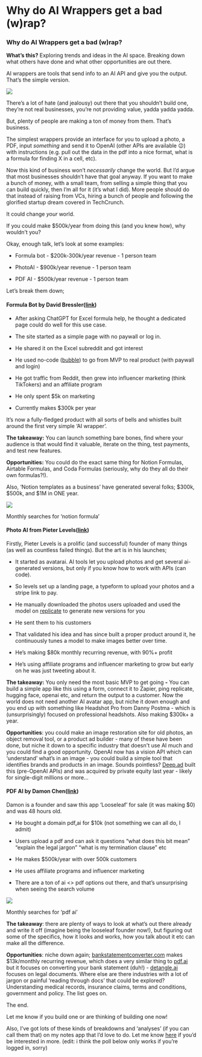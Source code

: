 # Why do AI Wrappers get a bad (w)rap?
### Why do AI Wrappers get a bad (w)rap?

**What’s this?** Exploring trends and ideas in the AI space. Breaking down what others have done and what other opportunities are out there.

AI wrappers are tools that send info to an AI API and give you the output. That’s the simple version.

![](https://media.beehiiv.com/cdn-cgi/image/fit=scale-down,format=auto,onerror=redirect,quality=80/uploads/asset/file/5ecf8bbf-ebb4-41c1-90de-f0c8140a2259/Screenshot_2023-11-29_at_13.14.06.png?t=1701263668)

There’s a lot of hate (and jealousy) out there that you shouldn’t build one, they’re not real businesses, you’re not providing value, yadda yadda yadda. 

But, plenty of people are making a ton of money from them. That’s business.

The simplest wrappers provide an interface for you to upload a photo, a PDF, input _something_ and send it to OpenAI (other APIs are available 😉) with instructions (e.g. pull out the data in the pdf into a nice format, what is a formula for finding X in a cell, etc).

Now this kind of business won’t _necessarily_ change the world. But I’d argue that most businesses shouldn’t have that goal anyway. If you want to make a bunch of money, with a small team, from selling a simple thing that you can build quickly, then I’m all for it (it’s what I did). More people should do that instead of raising from VCs, hiring a bunch of people and following the glorified startup dream covered in TechCrunch. 

It could change _your_ world.

If you could make $500k/year from doing this (and you knew how), why wouldn’t you?

Okay, enough talk, let’s look at some examples:

*   Formula bot - $200k-300k/year revenue - 1 person team
    
*   PhotoAI - $900k/year revenue - 1 person team
    
*   PDF AI - $500k/year revenue - 1 person team
    

Let’s break them down;

#### Formula Bot by David Bressler([link](https://flight.beehiiv.net/v2/clicks/eyJhbGciOiJIUzI1NiIsInR5cCI6IkpXVCJ9.eyJ1cmwiOiJodHRwczovL2Zvcm11bGFib3QuY29tLz91dG1fc291cmNlPWJlbnNiaXRlcyZ1dG1fbWVkaXVtPXJlZmVycmFsJnV0bV9jYW1wYWlnbj13aHktZG8tYWktd3JhcHBlcnMtZ2V0LWEtYmFkLXctcmFwIiwicG9zdF9pZCI6ImNkZDE3ZjFhLTBiOTYtNDM0Yy1hN2E3LTA0M2Y4MDczMzlkNSIsInB1YmxpY2F0aW9uX2lkIjoiNDQ3ZjZlNjAtZTM2YS00NjQyLWI2ZjgtNDZiZWIxOTA0NWVjIiwidmlzaXRfdG9rZW4iOiI3YWVlYTMzMS1kNzlkLTRkZmQtOWU3MC0wNDJiZmQzYzBkODUiLCJpYXQiOjE3MDE3MzA2NTAsImlzcyI6Im9yY2hpZCJ9.Ika0hFo1FokOXKKUMCi824Qj73ruWAYSjFUwUXIdDm0))

*   After asking ChatGPT for Excel formula help, he thought a dedicated page could do well for this use case.
    
*   The site started as a simple page with no paywall or log in. 
    
*   He shared it on the Excel subreddit and got interest
    
*   He used no-code ([bubble](https://flight.beehiiv.net/v2/clicks/eyJhbGciOiJIUzI1NiIsInR5cCI6IkpXVCJ9.eyJ1cmwiOiJodHRwczovL2J1YmJsZS5pbz91dG1fc291cmNlPWJlbnNiaXRlcyZ1dG1fbWVkaXVtPXJlZmVycmFsJnV0bV9jYW1wYWlnbj13aHktZG8tYWktd3JhcHBlcnMtZ2V0LWEtYmFkLXctcmFwIiwicG9zdF9pZCI6ImNkZDE3ZjFhLTBiOTYtNDM0Yy1hN2E3LTA0M2Y4MDczMzlkNSIsInB1YmxpY2F0aW9uX2lkIjoiNDQ3ZjZlNjAtZTM2YS00NjQyLWI2ZjgtNDZiZWIxOTA0NWVjIiwidmlzaXRfdG9rZW4iOiI3YWVlYTMzMS1kNzlkLTRkZmQtOWU3MC0wNDJiZmQzYzBkODUiLCJpYXQiOjE3MDE3MzA2NTAsImlzcyI6Im9yY2hpZCJ9.yg-0SdUiAaPLty4d0dO4_FVMNLHbOroxH7YvAIShGpk)) to go from MVP to real product (with paywall and login)
    
*   He got traffic from Reddit, then grew into influencer marketing (think TikTokers) and an affiliate program
    
*   He only spent $5k on marketing
    
*   Currently makes $300k per year
    

It’s now a fully-fledged product with all sorts of bells and whistles built around the first very simple ‘AI wrapper’.

**The takeaway:** You can launch something bare bones, find where your audience is that would find it valuable, iterate on the thing, test payments, and test new features.

**Opportunities:** You could do the exact same thing for Notion Formulas, Airtable Formulas, and Coda Formulas (seriously, why do they all do their own formulas?!).

Also, ‘Notion templates as a business’ have generated several folks; $300k, $500k, and $1M in ONE year.

![](https://media.beehiiv.com/cdn-cgi/image/fit=scale-down,format=auto,onerror=redirect,quality=80/uploads/asset/file/01f96a0b-10ae-4a8d-9aff-f8b63dd19baf/Screenshot_2023-11-29_at_10.25.57.png?t=1701261010)

Monthly searches for ‘notion formula’

#### Photo AI from Pieter Levels([link](https://flight.beehiiv.net/v2/clicks/eyJhbGciOiJIUzI1NiIsInR5cCI6IkpXVCJ9.eyJ1cmwiOiJodHRwczovL3Bob3RvYWkuY29tLz91dG1fc291cmNlPWJlbnNiaXRlcyZ1dG1fbWVkaXVtPXJlZmVycmFsJnV0bV9jYW1wYWlnbj13aHktZG8tYWktd3JhcHBlcnMtZ2V0LWEtYmFkLXctcmFwIiwicG9zdF9pZCI6ImNkZDE3ZjFhLTBiOTYtNDM0Yy1hN2E3LTA0M2Y4MDczMzlkNSIsInB1YmxpY2F0aW9uX2lkIjoiNDQ3ZjZlNjAtZTM2YS00NjQyLWI2ZjgtNDZiZWIxOTA0NWVjIiwidmlzaXRfdG9rZW4iOiI3YWVlYTMzMS1kNzlkLTRkZmQtOWU3MC0wNDJiZmQzYzBkODUiLCJpYXQiOjE3MDE3MzA2NTAsImlzcyI6Im9yY2hpZCJ9.-ofA3L7j0JnU4TWPEaoGWyOxZSmvC7pmwtaN_c6kPOQ))

Firstly, Pieter Levels is a prolific (and successful) founder of many things (as well as countless failed things). But the art is in his launches;

*   It started as avatarai. AI tools let you upload photos and get several ai-generated versions, but only if you know how to work with APIs (can code).
    
*   So levels set up a landing page, a typeform to upload your photos and a stripe link to pay. 
    
*   He manually downloaded the photos users uploaded and used the model on [replicate](https://flight.beehiiv.net/v2/clicks/eyJhbGciOiJIUzI1NiIsInR5cCI6IkpXVCJ9.eyJ1cmwiOiJodHRwczovL3JlcGxpY2F0ZS5jb20vP3V0bV9zb3VyY2U9YmVuc2JpdGVzJnV0bV9tZWRpdW09cmVmZXJyYWwmdXRtX2NhbXBhaWduPXdoeS1kby1haS13cmFwcGVycy1nZXQtYS1iYWQtdy1yYXAiLCJwb3N0X2lkIjoiY2RkMTdmMWEtMGI5Ni00MzRjLWE3YTctMDQzZjgwNzMzOWQ1IiwicHVibGljYXRpb25faWQiOiI0NDdmNmU2MC1lMzZhLTQ2NDItYjZmOC00NmJlYjE5MDQ1ZWMiLCJ2aXNpdF90b2tlbiI6IjdhZWVhMzMxLWQ3OWQtNGRmZC05ZTcwLTA0MmJmZDNjMGQ4NSIsImlhdCI6MTcwMTczMDY1MCwiaXNzIjoib3JjaGlkIn0.Vu4i52cF5XZQxtyVTD_AoTylLz0wpuAFh8SBBwp4QTY) to generate new versions for you
    
*   He sent them to his customers
    
*   That validated his idea and has since built a proper product around it, he continuously tunes a model to make images better over time.
    
*   He’s making $80k monthly recurring revenue, with 90%+ profit
    
*   He’s using affiliate programs and influencer marketing to grow but early on he was just tweeting about it.
    

**The takeaway:** You only need the most basic MVP to get going **\-** You can build a simple app like this using a form, connect it to Zapier, ping replicate, hugging face, openai etc, and return the output to a customer. Now the world does not need another AI avatar app, but niche it down enough and you end up with something like Headshot Pro from Danny Postma - which is (unsurprisingly) focused on professional headshots. Also making $300k+ a year.

**Opportunities**: you could make an image restoration site for old photos, an object removal tool, or a product ad builder - many of these have been done, but niche it down to a specific industry that doesn't use AI much and you could find a good opportunity. OpenAI now has a vision API which can ‘understand’ what’s in an image - you could build a simple tool that identifies brands and products in an image. Sounds pointless? [Deep.ad](https://flight.beehiiv.net/v2/clicks/eyJhbGciOiJIUzI1NiIsInR5cCI6IkpXVCJ9.eyJ1cmwiOiJodHRwOi8vRGVlcC5hZD91dG1fc291cmNlPWJlbnNiaXRlcyZ1dG1fbWVkaXVtPXJlZmVycmFsJnV0bV9jYW1wYWlnbj13aHktZG8tYWktd3JhcHBlcnMtZ2V0LWEtYmFkLXctcmFwIiwicG9zdF9pZCI6ImNkZDE3ZjFhLTBiOTYtNDM0Yy1hN2E3LTA0M2Y4MDczMzlkNSIsInB1YmxpY2F0aW9uX2lkIjoiNDQ3ZjZlNjAtZTM2YS00NjQyLWI2ZjgtNDZiZWIxOTA0NWVjIiwidmlzaXRfdG9rZW4iOiI3YWVlYTMzMS1kNzlkLTRkZmQtOWU3MC0wNDJiZmQzYzBkODUiLCJpYXQiOjE3MDE3MzA2NTAsImlzcyI6Im9yY2hpZCJ9.1xJNPApg9TnhyHvZ4rmqnScxwZm1fYlXvFRuiRM6x_Q) built this (pre-OpenAI APIs) and was acquired by private equity last year - likely for single-digit millions or more…

#### PDF AI by Damon Chen([link](https://flight.beehiiv.net/v2/clicks/eyJhbGciOiJIUzI1NiIsInR5cCI6IkpXVCJ9.eyJ1cmwiOiJodHRwczovL3BkZi5haS8_dXRtX3NvdXJjZT1iZW5zYml0ZXMmdXRtX21lZGl1bT1yZWZlcnJhbCZ1dG1fY2FtcGFpZ249d2h5LWRvLWFpLXdyYXBwZXJzLWdldC1hLWJhZC13LXJhcCIsInBvc3RfaWQiOiJjZGQxN2YxYS0wYjk2LTQzNGMtYTdhNy0wNDNmODA3MzM5ZDUiLCJwdWJsaWNhdGlvbl9pZCI6IjQ0N2Y2ZTYwLWUzNmEtNDY0Mi1iNmY4LTQ2YmViMTkwNDVlYyIsInZpc2l0X3Rva2VuIjoiN2FlZWEzMzEtZDc5ZC00ZGZkLTllNzAtMDQyYmZkM2MwZDg1IiwiaWF0IjoxNzAxNzMwNjUwLCJpc3MiOiJvcmNoaWQifQ.nTPJFSPlbZBHhTnSSwHPTu_vWONq1jW2TtjtlsK6QPc))

Damon is a founder and saw this app ‘Looseleaf’ for sale (it was making $0) and was 48 hours old.

*   He bought a domain pdf[.](https://flight.beehiiv.net/v2/clicks/eyJhbGciOiJIUzI1NiIsInR5cCI6IkpXVCJ9.eyJ1cmwiOiJodHRwOi8vcGRmLmFpP3V0bV9zb3VyY2U9YmVuc2JpdGVzJnV0bV9tZWRpdW09cmVmZXJyYWwmdXRtX2NhbXBhaWduPXdoeS1kby1haS13cmFwcGVycy1nZXQtYS1iYWQtdy1yYXAiLCJwb3N0X2lkIjoiY2RkMTdmMWEtMGI5Ni00MzRjLWE3YTctMDQzZjgwNzMzOWQ1IiwicHVibGljYXRpb25faWQiOiI0NDdmNmU2MC1lMzZhLTQ2NDItYjZmOC00NmJlYjE5MDQ1ZWMiLCJ2aXNpdF90b2tlbiI6IjdhZWVhMzMxLWQ3OWQtNGRmZC05ZTcwLTA0MmJmZDNjMGQ4NSIsImlhdCI6MTcwMTczMDY1MCwiaXNzIjoib3JjaGlkIn0.rJ6HtLGNHP2Vj1W_8saKTvxOtTqkoU77clJbLEzz-OU)ai for $10k (not something we can all do, I admit)
    
*   Users upload a pdf and can ask it questions “what does this bit mean” “explain the legal jargon” “what is my termination clause” etc
    
*   He makes $500k/year with over 500k customers
    
*   He uses affiliate programs and influencer marketing
    
*   There are a ton of ai <> pdf options out there, and that’s unsurprising when seeing the search volume
    

![](https://media.beehiiv.com/cdn-cgi/image/fit=scale-down,format=auto,onerror=redirect,quality=80/uploads/asset/file/8af9f6dc-d7f3-4be1-9398-bd1a59517e0b/Screenshot_2023-11-29_at_10.58.50.png?t=1701261010)

Monthly searches for ‘pdf ai’

**The takeaway**: there are plenty of ways to look at what’s out there already and write it off (imagine being the looseleaf founder now!), but figuring out some of the specifics, how it looks and works, how you talk about it etc can make all the difference.

**Opportunities**: niche down again; [bankstatementconverter.com](https://flight.beehiiv.net/v2/clicks/eyJhbGciOiJIUzI1NiIsInR5cCI6IkpXVCJ9.eyJ1cmwiOiJodHRwOi8vYmFua3N0YXRlbWVudGNvbnZlcnRlci5jb20_dXRtX3NvdXJjZT1iZW5zYml0ZXMmdXRtX21lZGl1bT1yZWZlcnJhbCZ1dG1fY2FtcGFpZ249d2h5LWRvLWFpLXdyYXBwZXJzLWdldC1hLWJhZC13LXJhcCIsInBvc3RfaWQiOiJjZGQxN2YxYS0wYjk2LTQzNGMtYTdhNy0wNDNmODA3MzM5ZDUiLCJwdWJsaWNhdGlvbl9pZCI6IjQ0N2Y2ZTYwLWUzNmEtNDY0Mi1iNmY4LTQ2YmViMTkwNDVlYyIsInZpc2l0X3Rva2VuIjoiN2FlZWEzMzEtZDc5ZC00ZGZkLTllNzAtMDQyYmZkM2MwZDg1IiwiaWF0IjoxNzAxNzMwNjUwLCJpc3MiOiJvcmNoaWQifQ.aE3t7iZSwmRO1Hs0z6ghmALo3MoJSaMnMIyHARqvk34) makes $13k/monthly recurring revenue, which does a very similar thing to [pdf.ai](https://flight.beehiiv.net/v2/clicks/eyJhbGciOiJIUzI1NiIsInR5cCI6IkpXVCJ9.eyJ1cmwiOiJodHRwOi8vcGRmLmFpP3V0bV9zb3VyY2U9YmVuc2JpdGVzJnV0bV9tZWRpdW09cmVmZXJyYWwmdXRtX2NhbXBhaWduPXdoeS1kby1haS13cmFwcGVycy1nZXQtYS1iYWQtdy1yYXAiLCJwb3N0X2lkIjoiY2RkMTdmMWEtMGI5Ni00MzRjLWE3YTctMDQzZjgwNzMzOWQ1IiwicHVibGljYXRpb25faWQiOiI0NDdmNmU2MC1lMzZhLTQ2NDItYjZmOC00NmJlYjE5MDQ1ZWMiLCJ2aXNpdF90b2tlbiI6IjdhZWVhMzMxLWQ3OWQtNGRmZC05ZTcwLTA0MmJmZDNjMGQ4NSIsImlhdCI6MTcwMTczMDY1MCwiaXNzIjoib3JjaGlkIn0.rJ6HtLGNHP2Vj1W_8saKTvxOtTqkoU77clJbLEzz-OU) but it focuses on converting your bank statement (duh!) - [detangle.ai](https://flight.beehiiv.net/v2/clicks/eyJhbGciOiJIUzI1NiIsInR5cCI6IkpXVCJ9.eyJ1cmwiOiJodHRwOi8vZGV0YW5nbGUuYWk_dXRtX3NvdXJjZT1iZW5zYml0ZXMmdXRtX21lZGl1bT1yZWZlcnJhbCZ1dG1fY2FtcGFpZ249d2h5LWRvLWFpLXdyYXBwZXJzLWdldC1hLWJhZC13LXJhcCIsInBvc3RfaWQiOiJjZGQxN2YxYS0wYjk2LTQzNGMtYTdhNy0wNDNmODA3MzM5ZDUiLCJwdWJsaWNhdGlvbl9pZCI6IjQ0N2Y2ZTYwLWUzNmEtNDY0Mi1iNmY4LTQ2YmViMTkwNDVlYyIsInZpc2l0X3Rva2VuIjoiN2FlZWEzMzEtZDc5ZC00ZGZkLTllNzAtMDQyYmZkM2MwZDg1IiwiaWF0IjoxNzAxNzMwNjUwLCJpc3MiOiJvcmNoaWQifQ.XxCva79GvbB2h4ExosCEhqpC7A3zXm4uH2itd7hAasU) focuses on legal documents. Where else are there industries with a lot of jargon or painful ‘reading through docs’ that could be explored? Understanding medical records, insurance claims, terms and conditions, government and policy. The list goes on.

The end.

Let me know if you build one or are thinking of building one now!

Also, I’ve got lots of these kinds of breakdowns and ‘analyses’ (if you can call them that) on my notes app that I’d love to do. Let me know [here](https://flight.beehiiv.net/v2/clicks/eyJhbGciOiJIUzI1NiIsInR5cCI6IkpXVCJ9.eyJ1cmwiOiJodHRwczovL3guY29tL2JlbnRvc3NlbGwvc3RhdHVzLzE3Mjk4NTM3MzU0MjgzNzQ2MDY_cz0yMCZ1dG1fc291cmNlPWJlbnNiaXRlcyZ1dG1fbWVkaXVtPXJlZmVycmFsJnV0bV9jYW1wYWlnbj13aHktZG8tYWktd3JhcHBlcnMtZ2V0LWEtYmFkLXctcmFwIiwicG9zdF9pZCI6ImNkZDE3ZjFhLTBiOTYtNDM0Yy1hN2E3LTA0M2Y4MDczMzlkNSIsInB1YmxpY2F0aW9uX2lkIjoiNDQ3ZjZlNjAtZTM2YS00NjQyLWI2ZjgtNDZiZWIxOTA0NWVjIiwidmlzaXRfdG9rZW4iOiI3YWVlYTMzMS1kNzlkLTRkZmQtOWU3MC0wNDJiZmQzYzBkODUiLCJpYXQiOjE3MDE3MzA2NTAsImlzcyI6Im9yY2hpZCJ9.NCZXhTkGLNPJ06RU-_4Z8d05VWh60ouBpgRqRdYoPj4) if you’d be interested in more. (edit: i think the poll below only works if you’re logged in, sorry)
